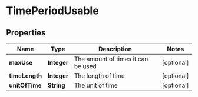 
# TimePeriodUsable

## Properties
Name | Type | Description | Notes
------------ | ------------- | ------------- | -------------
**maxUse** | **Integer** | The amount of times it can be used |  [optional]
**timeLength** | **Integer** | The length of time |  [optional]
**unitOfTime** | **String** | The unit of time |  [optional]




